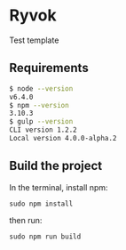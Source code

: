 # Ryvok
Test template

## Requirements
```sh
$ node --version
v6.4.0
$ npm --version
3.10.3
$ gulp --version
CLI version 1.2.2
Local version 4.0.0-alpha.2
```

## Build the project
In the terminal, install npm:
```
sudo npm install
```
then run:
```
sudo npm run build
```
